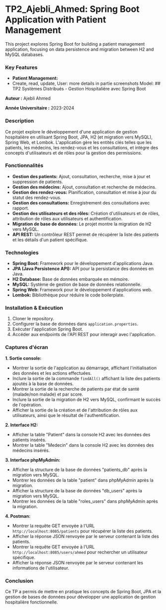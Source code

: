# TP2_Ajebli_Ahmed: Spring Boot Application with Patient Management

This project explores Spring Boot for building a patient management application, focusing on data persistence and migration between H2 and MySQL databases.

### Key Features

* **Patient Management:**
* Create, read, update,
User:	more details in partie screenshots
Model:	## TP2 Systèmes Distribués - Gestion Hospitalière avec Spring Boot

**Auteur :** Ajebli Ahmed

**Année Universitaire :** 2023-2024

### Description

Ce projet explore le développement d'une application de gestion hospitalière en utilisant Spring Boot, JPA, H2 (et migration vers MySQL), Spring Web, et Lombok. L'application gère les entités clés telles que les patients, les médecins, les rendez-vous et les consultations, et intègre des concepts d'utilisateurs et de rôles pour la gestion des permissions.

### Fonctionnalités

* **Gestion des patients:** Ajout, consultation, recherche, mise à jour et suppression de patients.
* **Gestion des médecins:** Ajout, consultation et recherche de médecins.
* **Gestion des rendez-vous:** Planification, consultation et mise à jour du statut des rendez-vous.
* **Gestion des consultations:** Enregistrement des consultations avec rapport.
* **Gestion des utilisateurs et des rôles:** Création d'utilisateurs et de rôles, attribution de rôles aux utilisateurs et authentification.
* **Migration de base de données:** Le projet montre la migration de H2 vers MySQL.
* **API REST:** Un contrôleur REST permet de récupérer la liste des patients et les détails d'un patient spécifique.

### Technologies

* **Spring Boot:** Framework pour le développement d'applications Java.
* **JPA (Java Persistence API):** API pour la persistance des données en Java.
* **H2 Database:** Base de données embarquée en mémoire.
* **MySQL:** Système de gestion de base de données relationnelle.
* **Spring Web:** Framework pour le développement d'applications web.
* **Lombok:** Bibliothèque pour réduire le code boilerplate.

### Installation & Exécution

1. Cloner le repository.
2. Configurer la base de données dans `application.properties`.
3. Exécuter l'application Spring Boot.
4. Accéder aux endpoints de l'API REST pour interagir avec l'application.

### Captures d'écran

**1. Sortie console:**
* Montrer la sortie de l'application au démarrage, affichant l'initialisation des données et les actions effectuées.
* Inclure la sortie de la commande `findAll()` affichant la liste des patients ajoutés à la base de données.
* Montrer la sortie de la recherche de patients par état de santé (malade/non malade) et par score.
* Inclure la sortie de la migration de H2 vers MySQL, confirmant le succès de l'opération.
* Afficher la sortie de la création et de l'attribution de rôles aux utilisateurs, ainsi que le résultat de l'authentification.

**2. Interface H2:**
* Afficher la table "Patient" dans la console H2 avec les données des patients insérés.
* Montrer la table "Medecin" dans la console H2 avec les données des médecins insérés.

**3. Interface phpMyAdmin:**
* Afficher la structure de la base de données "patients_db" après la migration vers MySQL.
* Montrer les données de la table "patient" dans phpMyAdmin après la migration.
* Afficher la structure de la base de données "db_users" après la migration vers MySQL.
* Montrer les données de la table "roles_users" dans phpMyAdmin après la migration.

**4. Postman:**
* Montrer la requête GET envoyée à l'URL `http://localhost:8085/patients` pour récupérer la liste des patients.
* Afficher la réponse JSON renvoyée par le serveur contenant la liste des patients.
* Montrer la requête GET envoyée à l'URL `http://localhost:8085/users/ahmed` pour rechercher un utilisateur spécifique.
* Afficher la réponse JSON renvoyée par le serveur contenant les informations de l'utilisateur.


### Conclusion

Ce TP a permis de mettre en pratique les concepts de Spring Boot, JPA et la gestion de bases de données pour développer une application de gestion hospitalière fonctionnelle.
